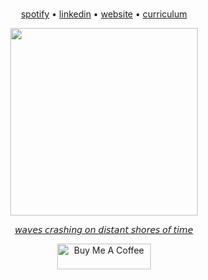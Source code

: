 <br />
<div align="center">
  <p><a href="https://open.spotify.com/user/mq3ciro2jopjuusk90h3wt265?si=5ab59a19ee9146b5">spotify</a> • <a href="https://www.linkedin.com/in/ariannemacena/">linkedin</a> • <a href="https://annezao.github.io/annezao/">website</a> • <a href="https://annemacena.github.io/annemacena/curriculum.pdf">curriculum</a></p>
  <a href="https://www.asjaboros.net/space-station-love"><img width="300px" src="https://images.squarespace-cdn.com/content/v1/540d9bd0e4b0b3f7fc675613/1541011500193-JJILNNVR5DI9C3PEK1XM/rebirth.jpg?format=750w"></a>
  <p><a href="https://www.youtube.com/watch?v=9mvZ-FjdgLw">𝘸𝘢𝘷𝘦𝘴 𝘤𝘳𝘢𝘴𝘩𝘪𝘯𝘨 𝘰𝘯 𝘥𝘪𝘴𝘵𝘢𝘯𝘵 𝘴𝘩𝘰𝘳𝘦𝘴 𝘰𝘧 𝘵𝘪𝘮𝘦</a></p>
</div>

<p align="center">
  <a href="https://www.buymeacoffee.com/annezao" target="_blank">
    <img src="https://cdn.buymeacoffee.com/buttons/v2/default-yellow.png" alt="Buy Me A Coffee" height=41px; width=150px;">
  </a>
</p>

